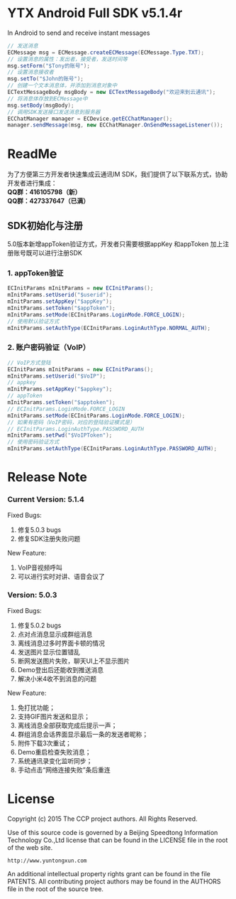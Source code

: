 # YTX Android Full SDK v5.1.4r
In Android to send and receive instant messages

```java
// 发送消息
ECMessage msg = ECMessage.createECMessage(ECMessage.Type.TXT);
// 设置消息的属性：发出者，接受者，发送时间等
msg.setForm("$Tony的账号");
// 设置消息接收者
msg.setTo("$John的账号");
// 创建一个文本消息体，并添加到消息对象中
ECTextMessageBody msgBody = new ECTextMessageBody("欢迎来到云通讯");
// 将消息体存放到ECMessage中
msg.setBody(msgBody);
// 调用SDK发送接口发送消息到服务器
ECChatManager manager = ECDevice.getECChatManager();
manager.sendMessage(msg, new ECChatManager.OnSendMessageListener());
```
# ReadMe
为了方便第三方开发者快速集成云通讯IM SDK，我们提供了以下联系方式，协助开发者进行集成：  
**QQ群：416105798（新）**  
**QQ群：427337647（已满）**  

## SDK初始化与注册
5.0版本新增appToken验证方式，开发者只需要根据appKey 和appToken 加上注册账号既可以进行注册SDK
### 1. appToken验证
```java
ECInitParams mInitParams = new ECInitParams();
mInitParams.setUserid("$userid");
mInitParams.setAppKey("$appKey");
mInitParams.setToken("$appToken");
mInitParams.setMode(ECInitParams.LoginMode.FORCE_LOGIN);
// 使用默认验证方式
mInitParams.setAuthType(ECInitParams.LoginAuthType.NORMAL_AUTH);
```
### 2. 账户密码验证（VoIP）
```java
// VoIP方式登陆
ECInitParams mInitParams = new ECInitParams();
mInitParams.setUserid("$VoIP");
// appkey
mInitParams.setAppKey("$appkey");
// appToken
mInitParams.setToken("$apptoken");
// ECInitParams.LoginMode.FORCE_LOGIN
mInitParams.setMode(ECInitParams.LoginMode.FORCE_LOGIN);
// 如果有密码（VoIP密码，对应的登陆验证模式是）
// ECInitParams.LoginAuthType.PASSWORD_AUTH
mInitParams.setPwd("$VoIPToken");
// 使用密码验证方式
mInitParams.setAuthType(ECInitParams.LoginAuthType.PASSWORD_AUTH);
```

# Release Note
### Current Version: 5.1.4
Fixed Bugs:

1. 修复5.0.3 bugs
2. 修复SDK注册失败问题

New Feature:

1. VoIP音视频呼叫
1. 可以进行实时对讲、语音会议了

### Version: 5.0.3
Fixed Bugs:

1. 修复5.0.2 bugs
2. 点对点消息显示成群组消息
3. 离线消息过多时界面卡顿的情况
4. 发送图片显示位置错乱
5. 断网发送图片失败，聊天UI上不显示图片
6. Demo登出后还能收到推送消息
7. 解决小米4收不到消息的问题

New Feature:
 
1. 免打扰功能；
2. 支持GIF图片发送和显示；
3. 离线消息全部获取完成后提示一声；
4. 群组消息会话界面显示最后一条的发送者昵称；
5. 附件下载3次重试；
6. Demo重启检查失败消息；
7. 系统通讯录变化监听同步；
8. 手动点击“网络连接失败”条后重连


License
===

   Copyright (c) 2015 The CCP project authors. All Rights Reserved.
 
   Use of this source code is governed by a Beijing Speedtong Information Technology Co.,Ltd license
   that can be found in the LICENSE file in the root of the web site.
 
    http://www.yuntongxun.com
 
   An additional intellectual property rights grant can be found
   in the file PATENTS.  All contributing project authors may
   be found in the AUTHORS file in the root of the source tree.
 
